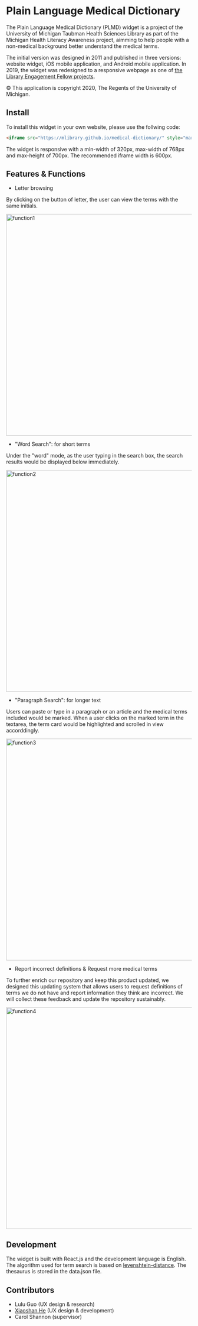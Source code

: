 # Plain Language Medical Dictionary

The Plain Language Medical Dictionary (PLMD) widget is a project of the University of Michigan Taubman Health Sciences Library as part of the Michigan Health Literacy Awareness project, aimming to help people with a non-medical background better understand the medical terms. 

The initial version was designed in 2011 and published in three versions: website widget, iOS mobile application, and Android mobile application. In 2019, the widget was redesigned to a responsive webpage as one of [the Library Engagement Fellow projects](https://engage.lib.umich.edu/engagement-fellows/).

© This application is copyright 2020, The Regents of the University of Michigan.

## Install

To install this widget in your own website, please use the follwing code:

```html
<iframe src="https://mlibrary.github.io/medical-dictionary/" style="margin: 0 auto; height: 640px; width: 600px; border: 2px solid #eee;"></iframe>
```

The widget is responsive with a min-width of 320px, max-width of 768px and max-height of 700px. The recommended iframe width is 600px.


## Features & Functions

- Letter browsing

By clicking on the button of letter, the user can view the terms with the same initials.

<img src="img/rdm_f1.PNG" alt="function1" width="600"/>

- "Word Search": for short terms

Under the "word" mode, as the user typing in the search box, the search results would be displayed below immediately.

<img src="img/rdm_f2.PNG" alt="function2" width="600"/>

- "Paragraph Search": for longer text

Users can paste or type in a paragraph or an article and the medical terms included would be marked. When a user clicks on the marked term in the textarea, the term card would be highlighted and scrolled in view accorddingly.

<img src="img/rdm_f3.PNG" alt="function3" width="600"/>

- Report incorrect definitions & Request more medical terms

To further enrich our repository and keep this product updated, we designed this updating system that allows users to request definitions of terms we do not have and report information they think are incorrect. We will collect these feedback and update the repository sustainably. 

<img src="img/rdm_f4.PNG" alt="function4" width="600"/>

## Development

The widget is built with React.js and the development language is English. The algorithm used for term search is based on [levenshtein-distance](https://github.com/trekhleb/javascript-algorithms/tree/master/src/algorithms/string/levenshtein-distance). The thesaurus is stored in the data.json file.

## Contributors

- Lulu Guo (UX design & research)
- [Xiaoshan He](https://github.com/xiaoshanhe003) (UX design & development)
- Carol Shannon (supervisor)
